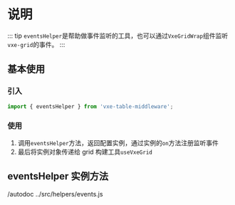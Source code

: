 # 说明

::: tip
`eventsHelper`是帮助做事件监听的工具，也可以通过`VxeGridWrap`组件监听`vxe-grid`的事件。
:::

## 基本使用

### 引入

```js
import { eventsHelper } from 'vxe-table-middleware';
```

### 使用

1. 调用`eventsHelper`方法，返回配置实例，通过实例的`on`方法注册监听事件
2. 最后将实例对象传递给 grid 构建工具`useVxeGrid`

## eventsHelper 实例方法

/autodoc ../src/helpers/events.js
